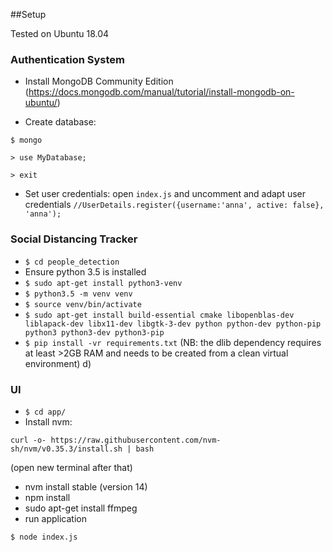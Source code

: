 ##Setup

Tested on Ubuntu 18.04

### Authentication System

* Install MongoDB Community Edition (https://docs.mongodb.com/manual/tutorial/install-mongodb-on-ubuntu/)

* Create database:
```
$ mongo

> use MyDatabase;

> exit
```

* Set user credentials:
open `index.js` and uncomment and adapt user credentials
`//UserDetails.register({username:'anna', active: false}, 'anna');`


### Social Distancing Tracker
* `$ cd people_detection`
* Ensure python 3.5 is installed
* `$ sudo apt-get install python3-venv`
* `$ python3.5 -m venv venv`
* `$ source venv/bin/activate`
* `$ sudo apt-get install build-essential cmake libopenblas-dev liblapack-dev libx11-dev libgtk-3-dev python python-dev python-pip python3 python3-dev python3-pip`
* `$ pip install -vr requirements.txt` (NB: the dlib dependency requires at least >2GB RAM and needs to be created from a clean
virtual environment)
d)


### UI
* `$ cd app/`
* Install nvm:

`curl -o- https://raw.githubusercontent.com/nvm-sh/nvm/v0.35.3/install.sh | bash
`

(open new terminal after that)

* nvm install stable (version 14)
* npm install
* sudo apt-get install ffmpeg
* run application

`$ node index.js`

